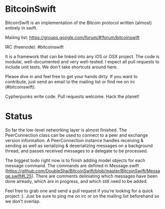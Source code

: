 BitcoinSwift
============

BitcoinSwift is an implementation of the Bitcoin protocol written (almost) entirely in swift.

Mailing list: https://groups.google.com/forum/#!forum/bitcoinswift

IRC (freenode): #bitcoinswift

It is a framework that can be linked into any iOS or OSX project. The code is modular, well-documented and very well-tested. I expect all pull requests to include unit tests. We don't take shortcuts around here.

Please dive in and feel free to get your hands dirty. If you want to contribute, just send an email to the mailing list or find me on irc (#bitcoinswift).

Cypherpunks write code. Pull requests welcome. Hack the planet!


Status
============

So far the low-level networking layer is almost finished. The PeerConnection class can be used to connect to a peer and exchange version information. A PeerConnection instance handles receiving & sending as well as serializing & deserializing messages on a background thread, and passes received messages to a delegate to be processed.

The biggest todo right now is to finish adding model objects for each message command. The commands are defined in Message.swift (https://github.com/DoubleSha/BitcoinSwift/blob/master/BitcoinSwift/Message.swift#L25). There are comments deliniating which messages have been done already, which are in progress, and which still need to be added.

Feel free to grab one and send a pull request if you're looking for a quick project :). Just be sure to ping me on irc or on the mailing list beforehand so we don't overlap.
